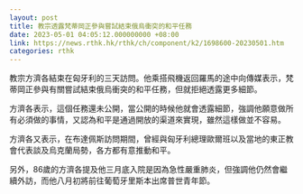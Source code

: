```yaml
---
layout: post
title: 教宗透露梵蒂岡正參與嘗試結束俄烏衝突的和平任務
date: 2023-05-01 04:05:12.000000000 +08:00
link: https://news.rthk.hk/rthk/ch/component/k2/1698600-20230501.htm
categories: rthk
---
```


教宗方濟各結束在匈牙利的三天訪問。他乘搭飛機返回羅馬的途中向傳媒表示，梵蒂岡正參與有關嘗試結束俄烏衝突的和平任務，但就拒絕透露更多細節。

方濟各表示，這個任務還未公開，當公開的時候他就會透露細節，強調他願意做所有必須做的事情，又認為和平是通過開放的渠道來實現，雖然這樣做並不容易。

方濟各又表示，在布達佩斯訪問期間，曾經與匈牙利總理歐爾班以及當地的東正教會代表談及烏克蘭局勢，各方都有意推動和平。

另外，86歲的方濟各提及他三月底入院是因為急性嚴重肺炎，但強調他仍然會繼續外訪，而他八月初將前往葡萄牙里斯本出席普世青年節。
